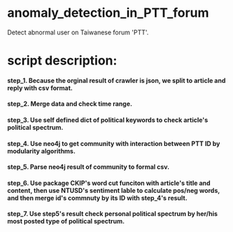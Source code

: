 # anomaly_detection_in_PTT_forum
Detect abnormal user on Taiwanese forum 'PTT'.

# script description:
#### step_1. Because the orginal result of crawler is json, we split to article and reply with csv format.
#### step_2. Merge data and check time range.
#### step_3. Use self defined dict of political keywords to check article's political spectrum.
#### step_4. Use neo4j to get community with interaction between PTT ID by modularity algorithms.
#### step_5. Parse neo4j result of community to formal csv.
#### step_6. Use package CKIP's word cut funciton with article's title and content, then use NTUSD's sentiment lable to calculate pos/neg words, and then merge id's commnuty by its ID with step_4's result.
#### step_7. Use step5's result check personal political spectrum by her/his most posted type of political spectrum.
